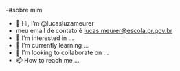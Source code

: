 -#sobre mim
- 👋 Hi, I’m @lucasluzameurer
- meu email de contato é lucas.meurer@escola.pr.gov.br 
- 👀 I’m interested in ...
- 🌱 I’m currently learning ...
- 💞️ I’m looking to collaborate on ...
- 📫 How to reach me ...

<!---
lucasluzameurer/lucasluzameurer is a ✨ special ✨ repository because its `README.md` (this file) appears on your GitHub profile.
You can click the Preview link to take a look at your changes.
--->
